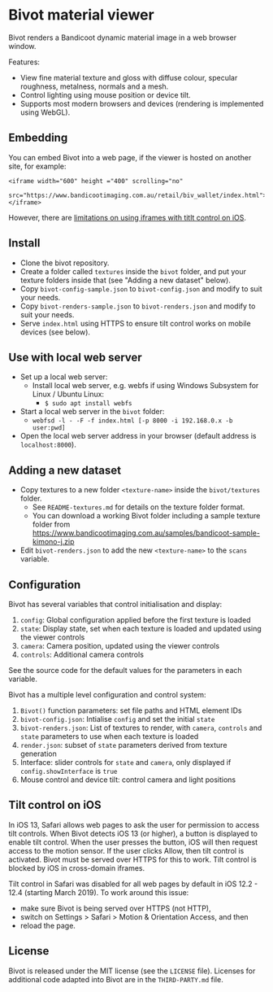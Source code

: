 # Bivot material viewer

Bivot renders a Bandicoot dynamic material image in a web browser window.

Features:
* View fine material texture and gloss with diffuse colour, specular roughness, metalness, normals and a mesh.
* Control lighting using mouse position or device tilt.
* Supports most modern browsers and devices (rendering is implemented using WebGL).

## Embedding

You can embed Bivot into a web page, if the viewer is hosted on another site, for example:
```
<iframe width="600" height ="400" scrolling="no" 
  src="https://www.bandicootimaging.com.au/retail/biv_wallet/index.html">
</iframe>

```

However, there are [limitations on using iframes with titlt control on iOS](#Tilt-control-on-iOS).

## Install

* Clone the bivot repository.
* Create a folder called `textures` inside the `bivot` folder, and put your texture folders inside that (see
  "Adding a new dataset" below).
* Copy `bivot-config-sample.json` to `bivot-config.json` and modify to suit your needs.
* Copy `bivot-renders-sample.json` to `bivot-renders.json` and modify to suit your needs.
* Serve `index.html` using HTTPS to ensure tilt control works on mobile devices (see below).

## Use with local web server
* Set up a local web server:
  * Install local web server, e.g. webfs if using Windows Subsystem for Linux / Ubuntu Linux:
    * `$ sudo apt install webfs`
* Start a local web server in the `bivot` folder:
  * `webfsd -l - -F -f index.html [-p 8000 -i 192.168.0.x -b user:pwd]`
* Open the local web server address in your browser (default address is `localhost:8000`).

## Adding a new dataset

* Copy textures to a new folder `<texture-name>` inside the `bivot/textures`
  folder. 
  * See `README-textures.md` for details on the texture folder format.
  * You can download a working Bivot folder including a sample texture folder from
    https://www.bandicootimaging.com.au/samples/bandicoot-sample-kimono-j.zip
* Edit `bivot-renders.json` to add the new `<texture-name>` to the `scans` variable.

## Configuration

Bivot has several variables that control initialisation and display:

1. `config`: Global configuration applied before the first texture is loaded
2. `state`: Display state, set when each texture is loaded and updated using the viewer controls
3. `camera`: Camera position, updated using the viewer controls
4. `controls`: Additional camera controls

See the source code for the default values for the parameters in each variable.

Bivot has a multiple level configuration and control system:

1. `Bivot()` function parameters: set file paths and HTML element IDs
2. `bivot-config.json`: Intialise `config` and set the initial `state`
3. `bivot-renders.json`: List of textures to render, with `camera`, `controls` and `state` parameters to use
   when each texture is loaded
4. `render.json`: subset of `state` parameters derived from texture generation
5. Interface: slider controls for `state` and `camera`, only displayed if `config.showInterface` is `true`
6. Mouse control and device tilt: control camera and light positions

## Tilt control on iOS

In iOS 13, Safari allows web pages to ask the user for permission to access tilt controls. When Bivot detects
iOS 13 (or higher), a button is displayed to enable tilt control. When the user presses the button, iOS will
then request access to the motion sensor. If the user clicks Allow, then tilt control is activated. Bivot must
be served over HTTPS for this to work. Tilt control is blocked by iOS in cross-domain iframes.

Tilt control in Safari was disabled for all web pages by default in iOS 12.2 - 12.4 (starting March 2019). To
work around this issue:
* make sure Bivot is being served over HTTPS (not HTTP),
* switch on Settings > Safari > Motion & Orientation Access, and then
* reload the page.

## License

Bivot is released under the MIT license (see the `LICENSE` file). Licenses for additional code adapted into
Bivot are in the `THIRD-PARTY.md` file.
